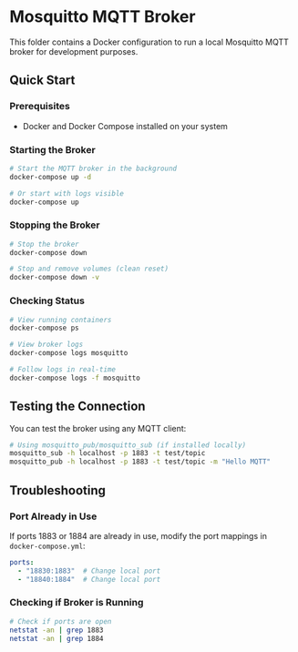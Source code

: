 # Mosquitto MQTT Broker

This folder contains a Docker configuration to run a local Mosquitto MQTT broker for development purposes.

## Quick Start

### Prerequisites
- Docker and Docker Compose installed on your system

### Starting the Broker

```bash
# Start the MQTT broker in the background
docker-compose up -d

# Or start with logs visible
docker-compose up
```

### Stopping the Broker

```bash
# Stop the broker
docker-compose down

# Stop and remove volumes (clean reset)
docker-compose down -v
```

### Checking Status

```bash
# View running containers
docker-compose ps

# View broker logs
docker-compose logs mosquitto

# Follow logs in real-time
docker-compose logs -f mosquitto
```

## Testing the Connection

You can test the broker using any MQTT client:

```bash
# Using mosquitto_pub/mosquitto_sub (if installed locally)
mosquitto_sub -h localhost -p 1883 -t test/topic
mosquitto_pub -h localhost -p 1883 -t test/topic -m "Hello MQTT"
```

## Troubleshooting

### Port Already in Use
If ports 1883 or 1884 are already in use, modify the port mappings in `docker-compose.yml`:
```yaml
ports:
  - "18830:1883"  # Change local port
  - "18840:1884"  # Change local port
```

### Checking if Broker is Running
```bash
# Check if ports are open
netstat -an | grep 1883
netstat -an | grep 1884
```